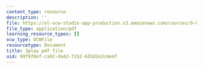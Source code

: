 ```yaml
---
content_type: resource
description: ''
file: https://ol-ocw-studio-app-production.s3.amazonaws.com/courses/9-00sc-introduction-to-psychology-fall-2011/99f978efca92da427152635d2e3c6e4f_SXzdOK_J-xE.pdf
file_type: application/pdf
learning_resource_types: []
ocw_type: OCWFile
resourcetype: Document
title: 3play pdf file
uid: 99f978ef-ca92-da42-7152-635d2e3c6e4f
---
```


